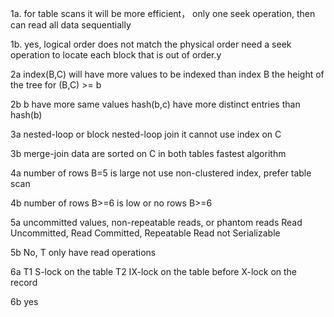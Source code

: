 


1a.
for table scans  it will be more efficient，
only one seek operation, then can read all data sequentially

1b.
yes,  logical order does not match the physical order
need a seek operation to locate each block that is out of order.y

2a
index(B,C) will have more values to be indexed than  index B
the height of the tree for (B,C) >= b

2b
b have more same values
hash(b,c) have more distinct entries than hash(b)

3a
nested-loop or block nested-loop join
it cannot use index on C

3b
merge-join
data are sorted on C in both tables
fastest algorithm

4a
number of rows B=5 is large 
not use non-clustered index, prefer table scan 

4b
number of rows B>=6 is low or no rows B>=6


5a
uncommitted values, non-repeatable reads, or phantom reads
Read Uncommitted, Read Committed, Repeatable Read
not Serializable 

5b
No, T only have read operations


6a
T1 S-lock on the table
T2 IX-lock on the table before X-lock on the record 

6b
yes














